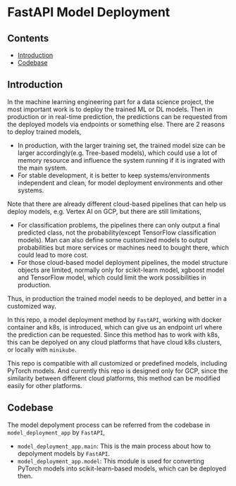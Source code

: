 # FastAPI Model Deployment

## Contents

- [Introduction](#introduction)
- [Codebase](#codebase)

## Introduction

In the machine learning engineering part for a data science project, the most important work is to deploy the trained ML or DL models. Then in production or in real-time prediction, the predictions can be requested from the deployed models via endpoints or something else. There are 2 reasons to deploy trained models, 

* In production, with the larger training set, the trained model size can be larger accordingly(e.g. Tree-based models), which could use a lot of memory resource and influence the system running if it is ingrated with the main system.
* For stable development, it is better to keep systems/environments independent and clean, for model deployment environments and other systems.

Note that there are already different cloud-based pipelines that can help us deploy models, e.g. Vertex AI on GCP, but there are still limitations, 

* For classification problems, the pipelines there can only output a final predicted class, not the probability(except TensorFlow classification models). Man can also define some customized models to output probabilities but more services or machines need to bought there, which could lead to more cost. 
* For those cloud-based model deployment pipelines, the model structure objects are limited, normally only for scikit-learn model, xgboost model and TensorFlow model, which could limit the work possibilities in production.

Thus, in production the trained model needs to be deployed, and better in a customized way.

In this repo, a model deployment method by `FastAPI`, working with docker container and k8s,  is introduced, which can give us an endpoint url where the prediction can be requested. Since this method has to work with k8s, this can be depolyed on any cloud platforms that have cloud k8s clusters, or locally with `minikube`.

This repo is compatible with all customized or predefined models, including PyTorch models. And currently this repo is designed only for GCP, since the similarity between different cloud platforms, this method can be modified easily for other platforms.

## Codebase

The model depolyment process can be referred from the codebase in `model_deployment_app` by `FastAPI`, 

* `model_deployment_app.main`: This is the main process about how to depolyment models by `FastAPI`.
* `model_deployment_app.model`: This module is used for converting PyTorch models into scikit-learn-based models, which can be deployed then.